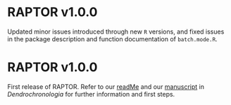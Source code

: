 # RAPTOR v1.0.0

Updated minor issues introduced through new `R` versions, and fixed issues in the package description and function
documentation of `batch.mode.R`.


# RAPTOR v1.0.0

First release of RAPTOR. Refer to our [readMe](https://github.com/the-Hull/raptor) and our [manuscript](https://doi.org/10.1016/j.dendro.2017.10.003) in *Dendrochronologia* for further information and first steps.

